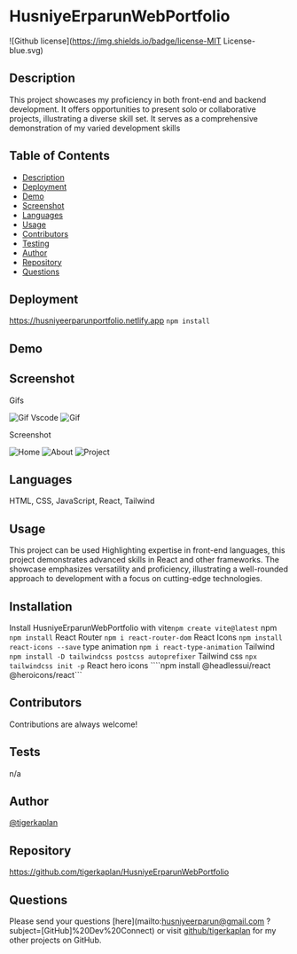 # HusniyeErparunWebPortfolio
![Github license](https://img.shields.io/badge/license-MIT License-blue.svg)

## Description
This project showcases my proficiency in both front-end and backend development. It offers opportunities to present solo or collaborative projects, illustrating a diverse skill set. It serves as a comprehensive demonstration of my varied development skills

## Table of Contents
* [Description](#description)
* [Deployment](#deployment)
* [Demo](#demo)
* [Screenshot](#screenshot)
* [Languages](#languages)
* [Usage](#usage)
* [Contributors](#contributors)
* [Testing](#testing)
* [Author](#author)
* [Repository](#repository)
* [Questions](#questions)

## Deployment
https://husniyeerparunportfolio.netlify.app 
```npm install```
## Demo

## Screenshot
<p> Gifs</p>
<img src="./src/assets/screenshots/w13_VSc.gif" alt="Gif Vscode" />
<img src="./src/assets/screenshots/w13/" alt=  Gif Website/>
<p> Screenshot  </p>
<img src=" ./src/assets/screenshots/homePage.png" alt="Home">
<img src=" ./src/assets/screenshots/aboutPage.png" alt="About">
<img src=" ./src/assets/screenshots/projectPage.png" alt="Project">

## Languages
HTML, CSS, JavaScript, React, Tailwind
## Usage
This project can be used Highlighting expertise in front-end languages, this project demonstrates advanced skills in React and other frameworks. The showcase emphasizes versatility and proficiency, illustrating a well-rounded approach to development with a focus on cutting-edge technologies.
## Installation
Install HusniyeErparunWebPortfolio with  vite```npm create vite@latest``` npm ```npm install```  React Router ```npm i react-router-dom``` React Icons  ```npm install react-icons --save``` type animation ```npm i react-type-animation``` Tailwind ```npm install -D tailwindcss postcss autoprefixer``` Tailwind css  ```npx tailwindcss init -p``` React hero icons ````npm install @headlessui/react @heroicons/react```
## Contributors
Contributions are always welcome!
## Tests
n/a
## Author
[@tigerkaplan](https://github.com/tigerkaplan)
## Repository
https://github.com/tigerkaplan/HusniyeErparunWebPortfolio
## Questions
Please send your questions [here](mailto:husniyeerparun@gmail.com	?subject=[GitHub]%20Dev%20Connect) or visit [github/tigerkaplan](https://github.com/tigerkaplan) for my other projects on GitHub.
